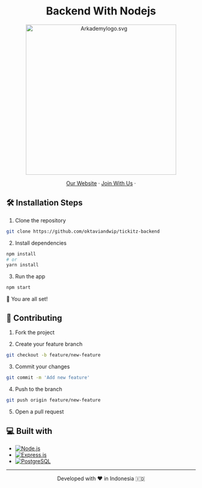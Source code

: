 <h1 align="center">
  Backend With Nodejs
</h1>

<p align="center"><img src="https://yt3.ggpht.com/ytc/AKedOLT7YD9x6PiR-CfbBbFC3wz2WatiIZFrI_I0v-6k=s900-c-k-c0x00ffffff-no-rj" width="400px" alt="Arkademylogo.svg" /></p>

<p align="center">
    <a href="https://www.fazztrack.com/" target="blank">Our Website</a>
    ·
    <a href="https://www.fazztrack.com/class/fullstack-website-dan-golang">Join With Us</a>
    ·
</p>

## 🛠️ Installation Steps

1. Clone the repository

```bash
git clone https://github.com/oktaviandwip/tickitz-backend
```

2. Install dependencies

```bash
npm install
# or
yarn install
```
3. Run the app

```bash
npm start
```

🌟 You are all set!

## 🤝 Contributing

1. Fork the project
   
2. Create your feature branch

```bash
git checkout -b feature/new-feature
```
3. Commit your changes
```bash
git commit -m 'Add new feature'
```
4. Push to the branch
```bash
git push origin feature/new-feature
```

5. Open a pull request

## 💻 Built with
    
-   [![Node.js][Node.js]][Node-url]
-   [![Express.js][Express.js]][Express-url]
-   [![PostgreSQL][PostgreSQL]][PostgreSQL-url]

[Node.js]: https://img.shields.io/badge/Node.js-43853D?style=for-the-badge&logo=node.js&logoColor=white
[Node-url]: https://nodejs.org/en
[Express.js]: https://img.shields.io/badge/express.js-%23404d59.svg?style=for-the-badge&logo=express&logoColor=%2361DAFB
[Express-url]: https://expressjs.com/
[Postgresql]: https://img.shields.io/badge/PostgreSQL-316192?style=for-the-badge&logo=postgresql&logoColor=white
[Postgresql-url]: https://www.postgresql.org/

<hr>
<p align="center">
Developed with ❤️ in Indonesia 	🇮🇩
</p>
